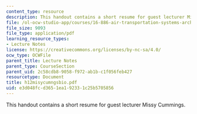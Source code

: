 ```yaml
---
content_type: resource
description: This handout contains a short resume for guest lecturer Missy Cummings.
file: /ol-ocw-studio-app/courses/16-886-air-transportation-systems-architecting-spring-2004/e3d048fcd3651ea192331c25b5705856_h12misycumngsbio.pdf
file_size: 9093
file_type: application/pdf
learning_resource_types:
- Lecture Notes
license: https://creativecommons.org/licenses/by-nc-sa/4.0/
ocw_type: OCWFile
parent_title: Lecture Notes
parent_type: CourseSection
parent_uid: 2c58cdb8-9058-f972-ab1b-c1f056feb427
resourcetype: Document
title: h12misycumngsbio.pdf
uid: e3d048fc-d365-1ea1-9233-1c25b5705856
---
```

This handout contains a short resume for guest lecturer Missy Cummings.